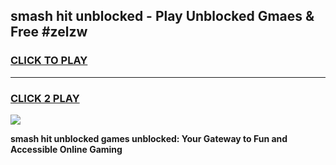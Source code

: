 
## smash hit unblocked - Play Unblocked Gmaes & Free #zelzw
<h3>
<a href="https://news.freeplayer.one?title=smash_hit_unblocked&ref=24F">CLICK TO PLAY</a></h3>
<hr>

<h3>
<a href="https://news.freeplayer.one?title=smash_hit_unblocked&ref=24F">CLICK 2 PLAY</a>
  
</h3>

<a href="https://news.freeplayer.one?title=smash_hit_unblocked&ref=24F/"><img src="https://clearcache.store/games.png"></a>


**smash hit unblocked games unblocked: Your Gateway to Fun and Accessible Online Gaming**
